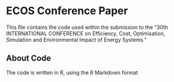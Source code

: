 # ECOS Conference Paper

This file contains the code used within the submission to the "30th INTERNATIONAL CONFERENCE on Efficiency, Cost, Optimisation, Simulation and Environmental Impact of Energy Systems."

## About Code

The code is written in R, using the R Markdown format